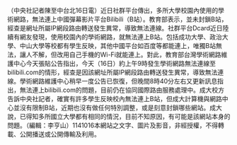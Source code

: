 （中央社記者陳至中台北16日電）近日社群平台傳出，多所大學校園內使用的學術網路，無法連上中國彈幕影片平台Bilibili（B站）。教育部表示，並未封鎖B站，經查是網址所屬IP網段路由轉送發生異常，導致無法連線。社群平台Dcard近日陸續有網友發現，使用校園內的學術網路，就無法連上B站。包括成功大學、政治大學、中山大學等校都有學生反映，其他中國平台如百度等都能連上，唯獨B站無法，讓人不解，但改用自己手機的Wi-Fi就能連上。對此，教育部台灣學術網路維護中心今天張貼公告指出，今天（16日）約上午9時發生學術網路無法連線至bilibili.com的情形，經查是因該網址所屬IP網段路由轉送發生異常，導致無法連線。學術網路維護中心稍早一度公告已恢復，但晚間8時40分左右又更新訊息指出，無法連上bilibili.com的問題，目前仍在協同國際路由服務處理中。成大校方告訴中央社記者，確實有許多學生反映校內無法連上B站，但成大計算機與網路中心並沒有限制B站，近期也沒有做任何特別調整，或是刻意封鎖哪些網站。成大說，已得知多所國立大學都有相同的情況，目前不知原因，有可能是該網站本身的問題。（編輯：李亨山）1141016本網站之文字、圖片及影音，非經授權，不得轉載、公開播送或公開傳輸及利用。